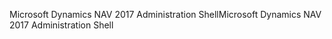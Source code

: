 <span data-ttu-id="33e61-101">Microsoft Dynamics NAV 2017 Administration Shell</span><span class="sxs-lookup"><span data-stu-id="33e61-101">Microsoft Dynamics NAV 2017 Administration Shell</span></span>